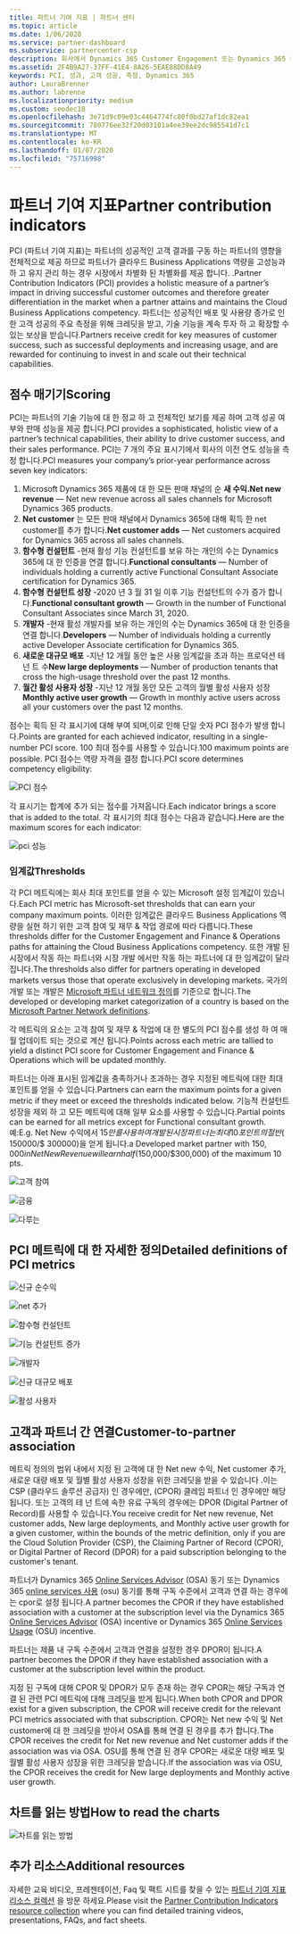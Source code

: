 ```yaml
---
title: 파트너 기여 지표 | 파트너 센터
ms.topic: article
ms.date: 1/06/2020
ms.service: partner-dashboard
ms.subservice: partnercenter-csp
description: 회사에서 Dynamics 365 Customer Engagement 또는 Dynamics 365 Finance and Operations를 수행하는 방법을 보여 주는 데이터
ms.assetid: 2F4B9A27-37FF-41E4-8A26-5EAE88DD8A49
keywords: PCI, 성과, 고객 성공, 측정, Dynamics 365
author: LauraBrenner
ms.author: labrenne
ms.localizationpriority: medium
ms.custom: seodec18
ms.openlocfilehash: 3e71d9c09e03c4464774fc80f0bd27af1dc82ea1
ms.sourcegitcommit: 780776ee32f20d03101a4ee39ee2dc985541d7c1
ms.translationtype: MT
ms.contentlocale: ko-KR
ms.lasthandoff: 01/07/2020
ms.locfileid: "75716998"
---
```

# <a name="partner-contribution-indicators"></a><span data-ttu-id="5a881-104">파트너 기여 지표</span><span class="sxs-lookup"><span data-stu-id="5a881-104">Partner contribution indicators</span></span>

<span data-ttu-id="5a881-105">PCI (파트너 기여 지표)는 파트너의 성공적인 고객 결과를 구동 하는 파트너의 영향을 전체적으로 제공 하므로 파트너가 클라우드 Business Applications 역량을 고성능과 하 고 유지 관리 하는 경우 시장에서 차별화 된 차별화를 제공 합니다. .</span><span class="sxs-lookup"><span data-stu-id="5a881-105">Partner Contribution Indicators (PCI) provides a holistic measure of a partner’s impact in driving successful customer outcomes and therefore greater differentiation in the market when a partner attains and maintains the Cloud Business Applications competency.</span></span> <span data-ttu-id="5a881-106">파트너는 성공적인 배포 및 사용량 증가로 인 한 고객 성공의 주요 측정을 위해 크레딧을 받고, 기술 기능을 계속 투자 하 고 확장할 수 있는 보상을 받습니다.</span><span class="sxs-lookup"><span data-stu-id="5a881-106">Partners receive credit for key measures of customer success, such as successful deployments and increasing usage, and are rewarded for continuing to invest in and scale out their technical capabilities.</span></span>

## <a name="scoring"></a><span data-ttu-id="5a881-107">점수 매기기</span><span class="sxs-lookup"><span data-stu-id="5a881-107">Scoring</span></span>

<span data-ttu-id="5a881-108">PCI는 파트너의 기술 기능에 대 한 정교 하 고 전체적인 보기를 제공 하며 고객 성공 여부와 판매 성능을 제공 합니다.</span><span class="sxs-lookup"><span data-stu-id="5a881-108">PCI provides a sophisticated, holistic view of a partner’s technical capabilities, their ability to drive customer success, and their sales performance.</span></span> <span data-ttu-id="5a881-109">PCI는 7 개의 주요 표시기에서 회사의 이전 연도 성능을 측정 합니다.</span><span class="sxs-lookup"><span data-stu-id="5a881-109">PCI measures your company’s prior-year performance across seven key indicators:</span></span>

1. <span data-ttu-id="5a881-110">Microsoft Dynamics 365 제품에 대 한 모든 판매 채널의 순 **새 수익.**</span><span class="sxs-lookup"><span data-stu-id="5a881-110">**Net new revenue** — Net new revenue across all sales channels for Microsoft Dynamics 365 products.</span></span>
2. <span data-ttu-id="5a881-111">**Net customer** 는 모든 판매 채널에서 Dynamics 365에 대해 획득 한 net customer를 추가 합니다.</span><span class="sxs-lookup"><span data-stu-id="5a881-111">**Net customer adds** — Net customers acquired for Dynamics 365 across all sales channels.</span></span>
3. <span data-ttu-id="5a881-112">**함수형 컨설턴트** -현재 활성 기능 컨설턴트를 보유 하는 개인의 수는 Dynamics 365에 대 한 인증을 연결 합니다.</span><span class="sxs-lookup"><span data-stu-id="5a881-112">**Functional consultants** — Number of individuals holding a currently active Functional Consultant Associate certification for Dynamics 365.</span></span>
4. <span data-ttu-id="5a881-113">**함수형 컨설턴트 성장** -2020 년 3 월 31 일 이후 기능 컨설턴트의 수가 증가 합니다.</span><span class="sxs-lookup"><span data-stu-id="5a881-113">**Functional consultant growth** — Growth in the number of Functional Consultant Associates since March 31, 2020.</span></span>
5. <span data-ttu-id="5a881-114">**개발자** -현재 활성 개발자를 보유 하는 개인의 수는 Dynamics 365에 대 한 인증을 연결 합니다.</span><span class="sxs-lookup"><span data-stu-id="5a881-114">**Developers** — Number of individuals holding a currently active Developer Associate certification for Dynamics 365.</span></span>
6. <span data-ttu-id="5a881-115">**새로운 대규모 배포** -지난 12 개월 동안 높은 사용 임계값을 초과 하는 프로덕션 테 넌 트 수</span><span class="sxs-lookup"><span data-stu-id="5a881-115">**New large deployments** — Number of production tenants that cross the high-usage threshold over the past 12 months.</span></span>
7. <span data-ttu-id="5a881-116">**월간 활성 사용자 성장** -지난 12 개월 동안 모든 고객의 월별 활성 사용자 성장</span><span class="sxs-lookup"><span data-stu-id="5a881-116">**Monthly active user growth** — Growth in monthly active users across all your customers over the past 12 months.</span></span>

<span data-ttu-id="5a881-117">점수는 획득 된 각 표시기에 대해 부여 되며,이로 인해 단일 숫자 PCI 점수가 발생 합니다.</span><span class="sxs-lookup"><span data-stu-id="5a881-117">Points are granted for each achieved indicator, resulting in a single-number PCI score.</span></span> <span data-ttu-id="5a881-118">100 최대 점수를 사용할 수 있습니다.</span><span class="sxs-lookup"><span data-stu-id="5a881-118">100 maximum points are possible.</span></span> <span data-ttu-id="5a881-119">PCI 점수는 역량 자격을 결정 합니다.</span><span class="sxs-lookup"><span data-stu-id="5a881-119">PCI score determines competency eligibility:</span></span>

![PCI 점수](images/pcinew1.png)

<span data-ttu-id="5a881-121">각 표시기는 합계에 추가 되는 점수를 가져옵니다.</span><span class="sxs-lookup"><span data-stu-id="5a881-121">Each indicator brings a score that is added to the total.</span></span> <span data-ttu-id="5a881-122">각 표시기의 최대 점수는 다음과 같습니다.</span><span class="sxs-lookup"><span data-stu-id="5a881-122">Here are the maximum scores for each indicator:</span></span>

![pci 성능](images/pci/perfnew.png)

### <a name="thresholds"></a><span data-ttu-id="5a881-124">임계값</span><span class="sxs-lookup"><span data-stu-id="5a881-124">Thresholds</span></span>

<span data-ttu-id="5a881-125">각 PCI 메트릭에는 회사 최대 포인트를 얻을 수 있는 Microsoft 설정 임계값이 있습니다.</span><span class="sxs-lookup"><span data-stu-id="5a881-125">Each PCI metric has Microsoft-set thresholds that can earn your company maximum points.</span></span> <span data-ttu-id="5a881-126">이러한 임계값은 클라우드 Business Applications 역량을 실현 하기 위한 고객 참여 및 재무 & 작업 경로에 따라 다릅니다.</span><span class="sxs-lookup"><span data-stu-id="5a881-126">These thresholds differ for the Customer Engagement and Finance & Operations paths for attaining the Cloud Business Applications competency.</span></span> <span data-ttu-id="5a881-127">또한 개발 된 시장에서 작동 하는 파트너와 시장 개발 에서만 작동 하는 파트너에 대 한 임계값이 달라 집니다.</span><span class="sxs-lookup"><span data-stu-id="5a881-127">The thresholds also differ for partners operating in developed markets versus those that operate exclusively in developing markets.</span></span>  <span data-ttu-id="5a881-128">국가의 개발 또는 개발은 [Microsoft 파트너 네트워크 정의](https://assets.microsoft.com/MPN-developed-and-emerging-countries-list.pdf)를 기준으로 합니다.</span><span class="sxs-lookup"><span data-stu-id="5a881-128">The developed or developing market categorization of a country is based on the [Microsoft Partner Network definitions](https://assets.microsoft.com/MPN-developed-and-emerging-countries-list.pdf).</span></span>

<span data-ttu-id="5a881-129">각 메트릭의 요소는 고객 참여 및 재무 & 작업에 대 한 별도의 PCI 점수를 생성 하 여 매월 업데이트 되는 것으로 계산 됩니다.</span><span class="sxs-lookup"><span data-stu-id="5a881-129">Points across each metric are tallied to yield a distinct PCI score for Customer Engagement and Finance & Operations which will be updated monthly.</span></span>

<span data-ttu-id="5a881-130">파트너는 아래 표시된 임계값을 충족하거나 초과하는 경우 지정된 메트릭에 대한 최대 포인트를 얻을 수 있습니다.</span><span class="sxs-lookup"><span data-stu-id="5a881-130">Partners can earn the maximum points for a given metric if they meet or exceed the thresholds indicated below.</span></span> <span data-ttu-id="5a881-131">기능적 컨설턴트 성장을 제외 하 고 모든 메트릭에 대해 일부 요소를 사용할 수 있습니다.</span><span class="sxs-lookup"><span data-stu-id="5a881-131">Partial points can be earned for all metrics except for Functional consultant growth.</span></span> <span data-ttu-id="5a881-132">예:</span><span class="sxs-lookup"><span data-stu-id="5a881-132">E.g.</span></span> <span data-ttu-id="5a881-133">Net New 수익에서 $15만를 사용 하 여 개발 된 시장 파트너는 최대 10 포인트의 절반 ($ 150000/$ 300000)을 얻게 됩니다.</span><span class="sxs-lookup"><span data-stu-id="5a881-133">a Developed market partner with $150,000 in Net New Revenue will earn half ($150,000/$300,000) of the maximum 10 pts.</span></span> 

![고객 참여](images/pci/custengagethresh.png)

![금융](images/pci/table_2.png
)

![다루는](images/pci/table_3.png)

## <a name="detailed-definitions-of-pci-metrics"></a><span data-ttu-id="5a881-137">PCI 메트릭에 대 한 자세한 정의</span><span class="sxs-lookup"><span data-stu-id="5a881-137">Detailed definitions of PCI metrics</span></span>

![신규 순수익](images/pci/netnewrevenue.png)

![net 추가](images/pci/netadds.png)

![함수형 컨설턴트](images/pci/funcconsult.png)

![기능 컨설턴트 증가](images/pci/funcgrowth2.png)

![개발자](images/pci/developers.png) 

![신규 대규모 배포](images/pci/largedeploy.png) 

![활성 사용자](images/pci/activeusers.png)



## <a name="customer-to-partner-association"></a><span data-ttu-id="5a881-145">고객과 파트너 간 연결</span><span class="sxs-lookup"><span data-stu-id="5a881-145">Customer-to-partner association</span></span>

<span data-ttu-id="5a881-146">메트릭 정의의 범위 내에서 지정 된 고객에 대 한 Net new 수익, Net customer 추가, 새로운 대량 배포 및 월별 활성 사용자 성장을 위한 크레딧을 받을 수 있습니다 .이는 CSP (클라우드 솔루션 공급자) 인 경우에만, (CPOR) 클레임 파트너 인 경우에만 해당 됩니다. 또는 고객의 테 넌 트에 속한 유료 구독의 경우에는 DPOR (Digital Partner of Record)를 사용할 수 있습니다.</span><span class="sxs-lookup"><span data-stu-id="5a881-146">You receive credit for Net new revenue, Net customer adds, New large deployments, and Monthly active user growth for a given customer, within the bounds of the metric definition, only if you are the Cloud Solution Provider (CSP), the Claiming Partner of Record (CPOR), or Digital Partner of Record (DPOR) for a paid subscription belonging to the customer's tenant.</span></span>

<span data-ttu-id="5a881-147">파트너가 Dynamics 365 [Online Services Advisor](https://support.microsoft.com/en-us/help/4501560/online-services-advisor-osa-sell-incentives-faq) (OSA) 동기 또는 Dynamics 365 [online services 사용](https://support.microsoft.com/en-us/help/4489988/online-services-usage-osu-incentives-faq) (osu) 동기를 통해 구독 수준에서 고객과 연결 하는 경우에는 cpor로 설정 됩니다.</span><span class="sxs-lookup"><span data-stu-id="5a881-147">A partner becomes the CPOR if they have established association with a customer at the subscription level via the Dynamics 365 [Online Services Advisor](https://support.microsoft.com/en-us/help/4501560/online-services-advisor-osa-sell-incentives-faq) (OSA) incentive or Dynamics 365 [Online Services Usage](https://support.microsoft.com/en-us/help/4489988/online-services-usage-osu-incentives-faq) (OSU) incentive.</span></span>

<span data-ttu-id="5a881-148">파트너는 제품 내 구독 수준에서 고객과 연결을 설정한 경우 DPOR이 됩니다.</span><span class="sxs-lookup"><span data-stu-id="5a881-148">A partner becomes the DPOR if they have established association with a customer at the subscription level within the product.</span></span>

<span data-ttu-id="5a881-149">지정 된 구독에 대해 CPOR 및 DPOR가 모두 존재 하는 경우 CPOR는 해당 구독과 연결 된 관련 PCI 메트릭에 대해 크레딧을 받게 됩니다.</span><span class="sxs-lookup"><span data-stu-id="5a881-149">When both CPOR and DPOR exist for a given subscription, the CPOR will receive credit for the relevant PCI metrics associated with that subscription.</span></span> <span data-ttu-id="5a881-150">CPOR는 Net new 수익 및 Net customer에 대 한 크레딧을 받아서 OSA를 통해 연결 된 경우를 추가 합니다.</span><span class="sxs-lookup"><span data-stu-id="5a881-150">The CPOR receives the credit for Net new revenue and Net customer adds if the association was via OSA.</span></span> <span data-ttu-id="5a881-151">OSU를 통해 연결 된 경우 CPOR는 새로운 대량 배포 및 월별 활성 사용자 성장을 위한 크레딧을 받습니다.</span><span class="sxs-lookup"><span data-stu-id="5a881-151">If the association was via OSU, the CPOR receives the credit for New large deployments and Monthly active user growth.</span></span> 

## <a name="how-to-read-the-charts"></a><span data-ttu-id="5a881-152">차트를 읽는 방법</span><span class="sxs-lookup"><span data-stu-id="5a881-152">How to read the charts</span></span>

![차트를 읽는 방법](images/pci/howto.png)

## <a name="additional-resources"></a><span data-ttu-id="5a881-154">추가 리소스</span><span class="sxs-lookup"><span data-stu-id="5a881-154">Additional resources</span></span>

<span data-ttu-id="5a881-155">자세한 교육 비디오, 프레젠테이션, Faq 및 팩트 시트를 찾을 수 있는 [파트너 기여 지표 리소스 컬렉션](https://aka.ms/pcilearn) 을 방문 하세요.</span><span class="sxs-lookup"><span data-stu-id="5a881-155">Please visit the [Partner Contribution Indicators resource collection](https://aka.ms/pcilearn) where you can find detailed training videos, presentations, FAQs, and fact sheets.</span></span> 




